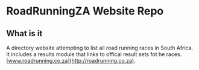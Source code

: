 # RoadRunningZA Website Repo

## What is it

A directory website attempting to list all road running races in South Africa. It includes a results module that
links to offical result sets fot he races. [www.roadrunning.co.za](http://roadrunning.co.za).